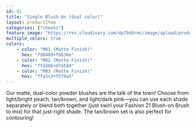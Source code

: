 ```yaml
---
id: 81
title: "Single Blush-On (dual color)"
layout: productItem
categories: ["cheeks"]
feature_image: "https://res.cloudinary.com/dp79ddrmc/image/upload/products/singleBlushOnDual.jpg"
multiple_colors: true
colors:
    - color: "M01 (Matte Finish)"
      hex: "fd848d+fb636e"
    - color: "M02 (Matte Finish)"
      hex: "ffd3b6+d7a584"
    - color: "M03 (Matte Finish)"
      hex: "ffa3c3+f579a5"
---
```

Our matte, dual-color powder blushes are the talk of the town! Choose from light/bright peach, tan/brown, and light/dark pink—you can use each shade separately or blend both together (just swirl your Fashion 21 Blush-on Brush to mix) for that just-right shade. The tan/brown set is also perfect for contouring!
